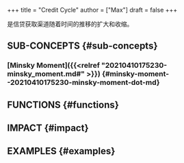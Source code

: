 +++
title = "Credit Cycle"
author = ["Max"]
draft = false
+++

是信贷获取渠道随着时间的推移的扩大和收缩。


## SUB-CONCEPTS {#sub-concepts}


### [Minsky Moment]({{<relref "20210410175230-minsky_moment.md#" >}}) {#minsky-moment--20210410175230-minsky-moment-dot-md}


## FUNCTIONS {#functions}


## IMPACT {#impact}


## EXAMPLES {#examples}
